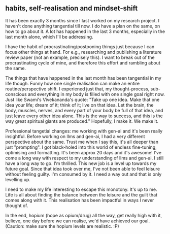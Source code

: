 ## habits, self-realisation and mindset-shift

It has been exactly 3 months since I last worked on my research project. I haven't done anything tangential till now.
I do have a plan on the same, on how to go about it. A lot has happened in the last 3 months, especially in the last month alone, which I'll be addressing. 

I have the habit of procrastinating/postponing things just because I can focus other things at hand. For e.g., researching and publishing a literature review paper (not an example, precisely this).
I want to break out of the procrastinating cycle of mine, and therefore this effort and rambling about the same. 

The things that have happened in the last month has been tangential in my life though. Funny how one single realisation can make an entire routine/perspective shift.
I experiened just that, my thought-process, sub-conscious and everything in my body is filled with one single goal right now. Just like Swami's Vivekananda's quote:
"Take up one idea. Make that one idea your life; dream of it; think of it; live on that idea. Let the brain, the body, muscles, nerves, and every part of your body be full of that idea, and just leave every other idea alone. This is the way to success, and this is the way great spiritual giants are produced."
Hopefully, I make it. We make it. 

Professional tangetial changes: me working with gen-ai and it's been really insightful.
Before working on llms and gen-ai, I had a very different perspective about the same. Trust me when I say this, it's all deeper than just "prompting".
I got black-holed into this world of endless fine-tuning, optimising and formatting. It's been approx 20 days and it's awesome!
I've come a long way with respect to my understanding of llms and gen-ai. I still have a long way to go. I'm thrilled.
This new job is a level up towards my future goal. Since that idea took over me, I've not been able to feel leisure without feeling guilty.
I'm consumed by it. I need a way out and that is only levelling up. 

I need to make my life interesting to escape this monotony. It's up to me. Life is all about finding the balance between the leisure and the guilt that comes along with it. 
This realisation has been impactful in ways I never thought of. 

In the end, hopium (hope as opium/drug) all the way, get really high with it, believe, one day before we can realise, we'd have achieved our goal. 
(Caution: make sure the hopium levels are realistic. :P)
